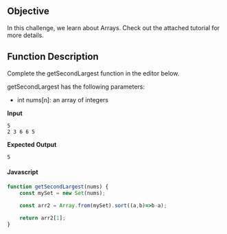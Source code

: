 ## Objective

In this challenge, we learn about Arrays. Check out the attached tutorial for more details.

## Function Description 

Complete the getSecondLargest function in the editor below.

getSecondLargest has the following parameters:

- int nums[n]: an array of integers

**Input**
```
5
2 3 6 6 5
```

**Expected Output**
```
5
```

#### Javascript

```javascript
function getSecondLargest(nums) {
    const mySet = new Set(nums);
  
    const arr2 = Array.from(mySet).sort((a,b)=>b-a);

    return arr2[1];
}
```

